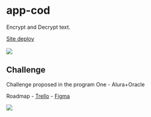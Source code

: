 <h1>app-cod</h1>
<p>Encrypt and Decrypt text.</p>
<a href='https://a-deco.vercel.app/'>Site deploy<a>
  <br><br>
<img src='https://cdn.discordapp.com/attachments/920499004343717960/966393342969675796/teste2.png'>
<h2>Challenge</h2>
<p>Challenge proposed in the program One - Alura+Oracle </p>
<p>Roadmap - <a href='https://trello.com/b/i6hBKo6u/desafio-1-oracle-alura'>Trello</a> - <a href='https://www.figma.com/file/BKPeHUNoxLYZodzYOHv1ET/Alura-Challenge---Desafio-1---L%C3%B3gica-(Copy)?node-id=0%3A1'>Figma</a></p>

<img src='https://cdn.discordapp.com/attachments/920499004343717960/966402709630619748/test2.png'>
